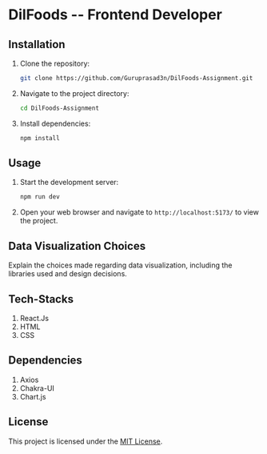 # DilFoods -- Frontend Developer

<!-- ## Description
Brief description of the project. -->

## Installation

1. Clone the repository:

   ```bash
   git clone https://github.com/Guruprasad3n/DilFoods-Assignment.git
   ```

2. Navigate to the project directory:

   ```bash
   cd DilFoods-Assignment
   ```

3. Install dependencies:

   ```bash
   npm install
   ```

## Usage

1. Start the development server:

   ```bash
   npm run dev
   ```

2. Open your web browser and navigate to `http://localhost:5173/` to view the project.

## Data Visualization Choices

Explain the choices made regarding data visualization, including the libraries used and design decisions.

## Tech-Stacks
1. React.Js
2. HTML
3. CSS


## Dependencies

1. Axios
2. Chakra-UI
3. Chart.js

## License

This project is licensed under the [MIT License](LICENSE).

<!-- # React + Vite

This template provides a minimal setup to get React working in Vite with HMR and some ESLint rules.

Currently, two official plugins are available:

- [@vitejs/plugin-react](https://github.com/vitejs/vite-plugin-react/blob/main/packages/plugin-react/README.md) uses [Babel](https://babeljs.io/) for Fast Refresh
- [@vitejs/plugin-react-swc](https://github.com/vitejs/vite-plugin-react-swc) uses [SWC](https://swc.rs/) for Fast Refresh -->
